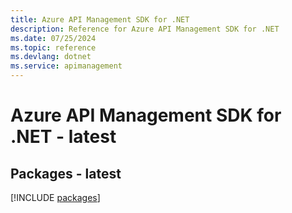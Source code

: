 ```yaml
---
title: Azure API Management SDK for .NET
description: Reference for Azure API Management SDK for .NET
ms.date: 07/25/2024
ms.topic: reference
ms.devlang: dotnet
ms.service: apimanagement
---
```

# Azure API Management SDK for .NET - latest
## Packages - latest
[!INCLUDE [packages](api-management-index.md)]